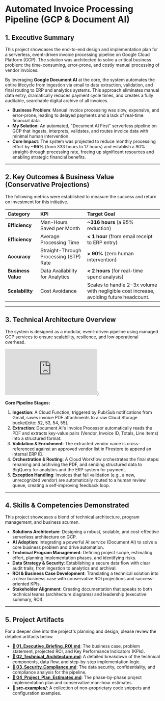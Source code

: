 # Automated Invoice Processing Pipeline (GCP & Document AI)

## 1. Executive Summary

This project showcases the end-to-end design and implementation plan for a serverless, event-driven invoice processing pipeline on Google Cloud Platform (GCP). The solution was architected to solve a critical business problem: the time-consuming, error-prone, and costly manual processing of vendor invoices.

By leveraging **Google Document AI** at the core, the system automates the entire lifecycle from ingestion via email to data extraction, validation, and final routing to ERP and analytics systems. This approach eliminates manual data entry, dramatically reduces payment cycle times, and creates a fully auditable, searchable digital archive of all invoices.

-   **Business Problem**: Manual invoice processing was slow, expensive, and error-prone, leading to delayed payments and a lack of real-time financial data.
-   **My Solution**: An automated, "Document AI First" serverless pipeline on GCP that ingests, interprets, validates, and routes invoice data with minimal human intervention.
-   **Core Impact**: The system was projected to reduce monthly processing effort by **~95%** (from 333 hours to 17 hours) and establish a 90% straight-through processing rate, freeing up significant resources and enabling strategic financial benefits.

---

## 2. Key Outcomes & Business Value (Conservative Projections)

The following metrics were established to measure the success and return on investment for this initiative.

| Category | KPI | Target Goal |
| :--- | :--- | :--- |
| **Efficiency** | Man-Hours Saved per Month | **~316 hours** (a 95% reduction)  |
| **Efficiency** | Average Processing Time | **< 1 hour** (from email receipt to ERP entry)  |
| **Accuracy** | Straight-Through Processing (STP) Rate | **> 90%** (zero human intervention)  |
| **Business Value** | Data Availability for Analytics | **< 2 hours** (for real-time spend analysis)  |
| **Scalability** | Cost Avoidance | Scales to handle 2-3x volume with negligible cost increase, avoiding future headcount. |

---

## 3. Technical Architecture Overview

The system is designed as a modular, event-driven pipeline using managed GCP services to ensure scalability, resilience, and low operational overhead.

![Data Flow Diagram](https://github.com/Sleippnir/Sleippnir/edit/main/gcp-invoice-pipeline/02_Technical_Architecture.md#2.-Visual-Data-Flow))

**Core Pipeline Stages:**
1.  **Ingestion**: A Cloud Function, triggered by Pub/Sub notifications from Gmail, saves invoice PDF attachments to a raw Cloud Storage bucket[cite: 52, 53, 54, 55].
2.  **Extraction**: Document AI's Invoice Processor automatically reads the PDF and extracts key-value pairs (Vendor, Invoice ID, Totals, Line Items) into a structured format.
3.  **Validation & Enrichment**: The extracted vendor name is cross-referenced against an approved vendor list in Firestore to append an internal ERP ID.
4.  **Orchestration & Routing**: A Cloud Workflow orchestrates the final steps: renaming and archiving the PDF, and sending structured data to BigQuery for analytics and the ERP system for payment.
5.  **Exception Handling**: Invoices that fail validation (e.g., a new, unrecognized vendor) are automatically routed to a human review queue, creating a self-improving feedback loop.

---

## 4. Skills & Competencies Demonstrated

This project showcases a blend of technical architecture, program management, and business acumen.

-   **Solutions Architecture**: Designing a robust, scalable, and cost-effective serverless architecture on GCP.
-   **AI Adoption**: Integrating a powerful AI service (Document AI) to solve a core business problem and drive automation.
-   **Technical Program Management**: Defining project scope, estimating effort, planning implementation phases, and identifying risks.
-   **Data Strategy & Security**: Establishing a secure data flow with clear audit trails, from ingestion to analytics and archival.
-   **ROI & Business Case Development**: Translating a technical solution into a clear business case with conservative ROI projections and success-oriented KPIs.
-   **Stakeholder Alignment**: Creating documentation that speaks to both technical teams (architecture diagrams) and leadership (executive summary, ROI).

---

## 5. Project Artifacts

For a deeper dive into the project's planning and design, please review the detailed artifacts below.

-   **[📄 01_Executive_Briefing_ROI.md](./01_Executive_Briefing_ROI.md)**: The business case, problem statement, projected ROI, and Key Performance Indicators (KPIs).
-   **[📄 02_Technical_Architecture.md](./02_Technical_Architecture.md)**: A detailed breakdown of the technical components, data flow, and step-by-step implementation logic.
-   **[📄 03_Security_Compliance.md](./03_Security_Compliance.md)**: The data security, confidentiality, and compliance analysis for the pipeline.
-   **[📄 04_Project_Plan_Estimates.md](./04_Project_Plan_Estimates.md)**: The phase-by-phase project implementation plan and conservative man-hour estimates.
-   **[📂 src-examples/](./src-examples/)**: A collection of non-proprietary code snippets and configuration examples.
